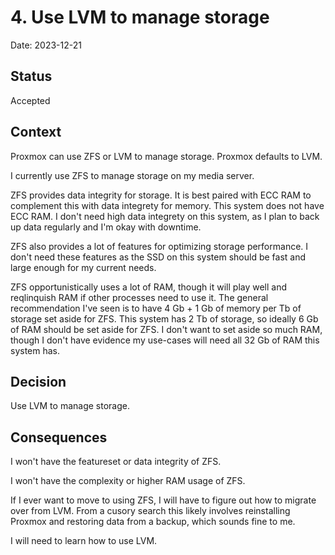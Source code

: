 # 4. Use LVM to manage storage

Date: 2023-12-21

## Status

Accepted

## Context

Proxmox can use ZFS or LVM to manage storage.
Proxmox defaults to LVM.

I currently use ZFS to manage storage on my media server.

ZFS provides data integrity for storage.
It is best paired with ECC RAM to complement this with data integrety for memory.
This system does not have ECC RAM.
I don't need high data integrety on this system, as I plan to back up data regularly
and I'm okay with downtime.

ZFS also provides a lot of features for optimizing storage performance.
I don't need these features as the SSD on this system should be fast and large enough for my current needs.

ZFS opportunistically uses a lot of RAM, though it will play well and reqlinquish RAM if other processes need to use it.
The general recommendation I've seen is to have 4 Gb + 1 Gb of memory per Tb of storage set aside for ZFS.
This system has 2 Tb of storage, so ideally 6 Gb of RAM should be set aside for ZFS.
I don't want to set aside so much RAM, though I don't have evidence my use-cases will need all 32 Gb of RAM this system has.

## Decision

Use LVM to manage storage.

## Consequences

I won't have the featureset or data integrity of ZFS.

I won't have the complexity or higher RAM usage of ZFS.

If I ever want to move to using ZFS, I will have to figure out how to migrate over from LVM.
From a cusory search this likely involves reinstalling Proxmox and restoring data from a backup,
which sounds fine to me.

I will need to learn how to use LVM.
